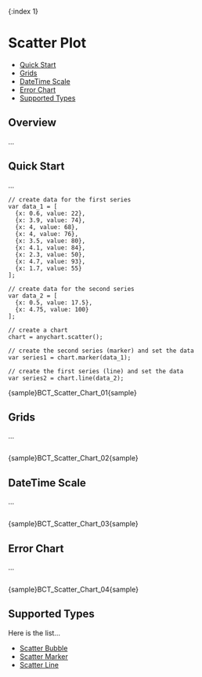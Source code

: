 {:index 1}
# Scatter Plot

* [Quick Start](#quick_start)
* [Grids](#onthefly)
* [DateTime Scale](#datetime_scale)
* [Error Chart](#error_chart)
* [Supported Types](#supported_types)

## Overview

...

## Quick Start

...

```
// create data for the first series
var data_1 = [
  {x: 0.6, value: 22},
  {x: 3.9, value: 74},
  {x: 4, value: 68},
  {x: 4, value: 76},
  {x: 3.5, value: 80},
  {x: 4.1, value: 84},
  {x: 2.3, value: 50},
  {x: 4.7, value: 93},
  {x: 1.7, value: 55}
];

// create data for the second series
var data_2 = [
  {x: 0.5, value: 17.5},
  {x: 4.75, value: 100}
];

// create a chart
chart = anychart.scatter();

// create the second series (marker) and set the data
var series1 = chart.marker(data_1);

// create the first series (line) and set the data
var series2 = chart.line(data_2);
```

{sample}BCT\_Scatter\_Chart\_01{sample}


## Grids

...

```

```

{sample}BCT\_Scatter\_Chart\_02{sample}


## DateTime Scale

...

```

```

{sample}BCT\_Scatter\_Chart\_03{sample}

## Error Chart


...

```

```

{sample}BCT\_Scatter\_Chart\_04{sample}

## Supported Types

Here is the list...

* [Scatter Bubble](Bubble_Chart)
* [Scatter Marker](Marker_Chart)
* [Scatter Line](Line_Chart)